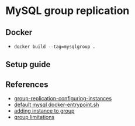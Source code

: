# MySQL group replication

## Docker
* `docker build --tag=mysqlgroup .`

## Setup guide

## References
* [group-replication-configuring-instances](https://dev.mysql.com/doc/refman/8.0/en/group-replication-configuring-instances.html)
* [default mysql docker-entrypoint.sh](https://github.com/docker-library/mysql/blob/master/8.0/docker-entrypoint.sh)
* [adding instance to group](https://dev.mysql.com/doc/refman/8.0/en/group-replication-adding-instances.html)
* [group limitations](https://dev.mysql.com/doc/refman/8.0/en/group-replication-limitations.html)
